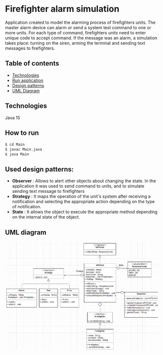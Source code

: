 # Firefighter alarm simulation
Application created to model the alarming process of firefighters units. The master alarm device can alarm or send a system test command to one or more units. For each type of command, firefighters units need to enter unique code to accept command. If the message was an alarm, a simulation takes place: turning on the siren, arming the terminal and sending text messages to firefighters.

## Table of contents
* [Technologies](#technologies)
* [Run application](#how-to-run)
* [Design patterns](#used-design-patterns)
* [UML Diagram](#uml-diagram)

## Technologies
Java 15

## How to run
```
$ cd Main
$ javac Main.java
$ java Main
```

## Used design patterns:
- **Observer** : Allows to alert other objects about changing the state. In the application it was used to send command to units, and to simulate sending text message to firefighters
- **Strategy** : It maps the operation of the unit's system after receiving a notification and selecting the appropriate action depending on the type of notification.
- **State** : It allows the object to execute the appropriate method depending on the internal state of the object.

## UML diagram
![123](./UML_Diagram.png)
